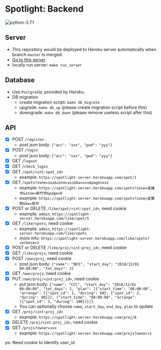 # Spotlight: Backend
![python-3.7.1](https://img.shields.io/badge/python-3.7.1-blue.svg)

## Server

* This repository would be deployed to Heroku server automatically when branch `master` is merged. 
* [Go to this server](https://spotlight-server.herokuapp.com)
* locally run server: `make run_server`

## Database

* Use `PostgreSQL` provided by Heroku.
* DB migration
  * create migration script: `make db_migrate`
  * upgrade: `make db_up` (please create migration script before this)
  * downgrade: `make db_down` (please remove useless script after this)

## API

- [x] POST `/register`
    * post json body: `{"acc": "xxx", "pwd": "yyy"}`
- [x] POST `/login`
    * post json body: `{"acc": "xxx", "pwd": "yyy"}`
- [x] GET `/logout`
- [x] GET `/check_login`
- [x] GET `/spot/<int:spot_id>`
    * example: `https://spotlight-server.herokuapp.com/spot/1`
- [x] GET `/spots?zone=xxx&zone=xxx&kw=xxx&page=xxx`
    * example: `https://spotlight-server.herokuapp.com/spots?zone=高雄市&zone=新竹市&page=0`
    * example: `https://spotlight-server.herokuapp.com/spots?zone=宜蘭縣&kw=夜市`
- [x] POST or DELETE `/like/spot/<int:spot_id>`, need cookie
    * example: `admin`, `https://spotlight-server.herokuapp.com/like/spot/5`
- [x] GET `/like/spots`, need cookie
    * example: `admin`, `https://spotlight-server.herokuapp.com/like/spots`
    * more info: `https://spotlight-server.herokuapp.com/like/spots?verbose=1`
- [x] POST or DELETE `/like/proj/<int:proj_id>`, need cookie
- [x] GET `/like/projs`, need cookie
- [x] POST `/own/proj`, need cookie
    * post json body: `{"name": "旅行", "start_day": "2018/12/01 00:00:00", "tot_days": 3}`
- [x] GET `/own/projs`, need cookie
- [x] PUT `/own/proj/<int:proj_id>`, need cookie
    * put json body: `{"name": "CCC", "start_day": "2018/12/01 00:00:00", "tot_days": 2, "plan": [{"start_time": "08:00:00", "arrange": [{"spot_id": 1, "during": 60}, {"spot_id": 2, "during": 90}]}, {"start_time": "08:00:00", "arrange": [{"spot_id": 3, "during": 180}]}]}`
    * You can optionally choose `name`, `start_day`, `end_day`, `plan` to update
- [x] GET `/proj/<int:proj_id>`
    * example: `https://spotlight-server.herokuapp.com/proj/6`
- [x] DELETE `/proj/<int:proj_id>`, need cookie
- [x] GET `/projs?owner=xxx`
    * example: `https://spotlight-server.herokuapp.com/projs?owner=1`

ps: Need cookie to identify user_id
